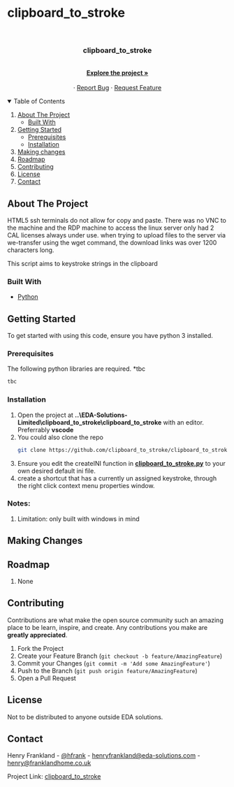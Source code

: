 # clipboard_to_stroke
<!-- PROJECT LOGO -->
<br />
<p align="center">

  <h3 align="center">clipboard_to_stroke</h3>

  <p align="center">
    <br />
    <a href="https://github.com/EDA-Solutions-Limited/clipboard_to_stroke"><strong>Explore the project »</strong></a>
    <br />
    <br />
    ·
    <a href="https://github.com/EDA-Solutions-Limited/launch_putty/issues">Report Bug</a>
    ·
    <a href="https://github.com/EDA-Solutions-Limited/launch_putty/issues">Request Feature</a>
  </p>
</p>


<!-- TABLE OF CONTENTS -->
<details open="open">
  <summary>Table of Contents</summary>
  <ol>
    <li>
      <a href="#about-the-project">About The Project</a>
      <ul>
        <li><a href="#built-with">Built With</a></li>
      </ul>
    </li>
    <li>
      <a href="#getting-started">Getting Started</a>
      <ul>
        <li><a href="#prerequisites">Prerequisites</a></li>
        <li><a href="#installation">Installation</a></li>
      </ul>
    </li>
    <li><a href="#making-changes">Making changes</a></li>
    <li><a href="#roadmap">Roadmap</a></li>
    <li><a href="#contributing">Contributing</a></li>
    <li><a href="#license">License</a></li>
    <li><a href="#contact">Contact</a></li>
  </ol>
</details>



<!-- ABOUT THE PROJECT -->
## About The Project
HTML5 ssh terminals do not allow for copy and paste. There was no VNC to the machine and the RDP machine to access the linux server only had 2 CAL licenses always under use. when trying to upload files to the server via we-transfer using the wget command, the download links was over 1200 characters long. 

This script aims to keystroke strings in the clipboard



### Built With

* [Python](https://www.python.org/)


<!-- GETTING STARTED -->
## Getting Started

To get started with using this code, ensure you have python 3 installed. 

### Prerequisites

The following python libraries are required.
*tbc
  ```sh
  tbc
  ```

### Installation

1. Open the project at **..\EDA-Solutions-Limited\clipboard_to_stroke\clipboard_to_stroke** with an editor.
   Preferrably **vscode**
2. You could also clone the repo
   ```sh
   git clone https://github.com/clipboard_to_stroke/clipboard_to_stroke.git
3. Ensure you edit the createINI function in [**clipboard_to_stroke.py**](https://github.com/EDA-Solutions-Limited/clipboard_to_stroke/blob/main/clipboard_to_stroke.py#L179-L198) to your own desired default ini file.
4. create a shortcut that has a currently un assigned keystroke, through the right click context menu properties window.

### Notes:
1. Limitation: only built with windows in mind

<!-- MAKING CHANGES -->
## Making Changes

<!-- ROADMAP -->
## Roadmap

1. None

<!-- CONTRIBUTING -->
## Contributing

Contributions are what make the open source community such an amazing place to be learn, inspire, and create. Any contributions you make are **greatly appreciated**.

1. Fork the Project
2. Create your Feature Branch (`git checkout -b feature/AmazingFeature`)
3. Commit your Changes (`git commit -m 'Add some AmazingFeature'`)
4. Push to the Branch (`git push origin feature/AmazingFeature`)
5. Open a Pull Request


<!-- LICENSE -->
## License

Not to be distributed to anyone outside EDA solutions. 

<!-- CONTACT -->
## Contact

Henry Frankland - [@hfrank](https://www.linkedin.com/in/henry-frankland-asic/) - henryfrankland@eda-solutions.com - henry@franklandhome.co.uk

Project Link: [clipboard_to_stroke](https://github.com/EDA-Solutions-Limited/clipboard_to_stroke.git)
